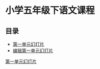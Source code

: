 # 小学五年级下语文课程

## 目录


 - [第一单元幻灯片](第一单元幻灯片.html)
 - [编辑第一单元幻灯片](https://www.draw.io)

 <a href="第一单元幻灯片.html">第一单元幻灯片</a>
